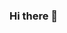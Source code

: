 ### Hi there 👋

<!--
**ibabarx/ibabarx** is a ✨ _special_ ✨ repository because its `README.md` (this file) appears on your GitHub profile.

Here are some ideas to get you started:

- 🔭 I’m currently working on Python
- 🌱 I’m currently learning Data Analytics and Python
- 👯 I’m looking to collaborate on ...
- 🤔 I’m looking for help with Regular Expressions and Dictionary accessing
- 💬 Ask me about ...
- 📫 How to reach me: ...
- ⚡ Fun fact: Coding is great, but Football is better !

[![Abdullah's github activity graph](https://activity-graph.herokuapp.com/graph?username=ibabarx&theme=dracula)](https://github.com/ibabarx/github-readme-activity-graph)
-->
